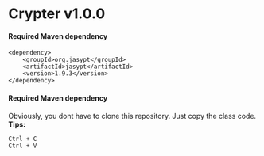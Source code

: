 # Crypter v1.0.0

#### Required Maven dependency
```
<dependency>
    <groupId>org.jasypt</groupId>
    <artifactId>jasypt</artifactId>
    <version>1.9.3</version>
</dependency>
```

#### Required Maven dependency
Obviously, you dont have to clone this repository. Just copy the class code. 
**Tips:**
```
Ctrl + C
Ctrl + V
``` 
